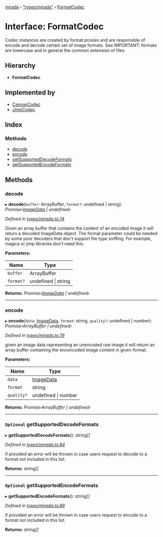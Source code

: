 [mirada](../README.md) › ["types/mirada"](../modules/_types_mirada_.md) › [FormatCodec](_types_mirada_.formatcodec.md)

# Interface: FormatCodec


Codec instances are created by format proxies and are responsible of encode and decode certain set of image
formats. See IMPORTANT: formats are lowercase and in general the common extension of files

## Hierarchy

* **FormatCodec**

## Implemented by

* [CanvasCodec](../classes/_format_canvascodec_.canvascodec.md)
* [JimpCodec](../classes/_format_jimpcodec_.jimpcodec.md)

## Index

### Methods

* [decode](_types_mirada_.formatcodec.md#decode)
* [encode](_types_mirada_.formatcodec.md#encode)
* [getSupportedDecodeFormats](_types_mirada_.formatcodec.md#optional-getsupporteddecodeformats)
* [getSupportedEncodeFormats](_types_mirada_.formatcodec.md#optional-getsupportedencodeformats)

## Methods

###  decode

▸ **decode**(`buffer`: ArrayBuffer, `format?`: undefined | string): *Promise‹[ImageData](../classes/_types_opencv__hacks_.imagedata.md) | undefined›*

*Defined in [types/mirada.ts:74](https://github.com/cancerberoSgx/mirada/blob/2aa7cf1/mirada/src/types/mirada.ts#L74)*

Given an array buffer that contains the content of an encoded image it will return a decoded ImageData
object. The format parameter could be needed by some poor decoders that don't support file type sniffing.
For example, magica or jimp libraries don't need this.

**Parameters:**

Name | Type |
------ | ------ |
`buffer` | ArrayBuffer |
`format?` | undefined &#124; string |

**Returns:** *Promise‹[ImageData](../classes/_types_opencv__hacks_.imagedata.md) | undefined›*

___

###  encode

▸ **encode**(`data`: [ImageData](../classes/_types_opencv__hacks_.imagedata.md), `format`: string, `quality?`: undefined | number): *Promise‹ArrayBuffer | undefined›*

*Defined in [types/mirada.ts:79](https://github.com/cancerberoSgx/mirada/blob/2aa7cf1/mirada/src/types/mirada.ts#L79)*

given an image data representing an unencoded raw image it will return an array buffer containing the
enconcoded image content in given format.

**Parameters:**

Name | Type |
------ | ------ |
`data` | [ImageData](../classes/_types_opencv__hacks_.imagedata.md) |
`format` | string |
`quality?` | undefined &#124; number |

**Returns:** *Promise‹ArrayBuffer | undefined›*

___

### `Optional` getSupportedDecodeFormats

▸ **getSupportedDecodeFormats**(): *string[]*

*Defined in [types/mirada.ts:84](https://github.com/cancerberoSgx/mirada/blob/2aa7cf1/mirada/src/types/mirada.ts#L84)*

if provided an error will be thrown in case users request to decode to a format not included in this
list.

**Returns:** *string[]*

___

### `Optional` getSupportedEncodeFormats

▸ **getSupportedEncodeFormats**(): *string[]*

*Defined in [types/mirada.ts:89](https://github.com/cancerberoSgx/mirada/blob/2aa7cf1/mirada/src/types/mirada.ts#L89)*

if provided an error will be thrown in case users request to encode to a format not included in this
list.

**Returns:** *string[]*